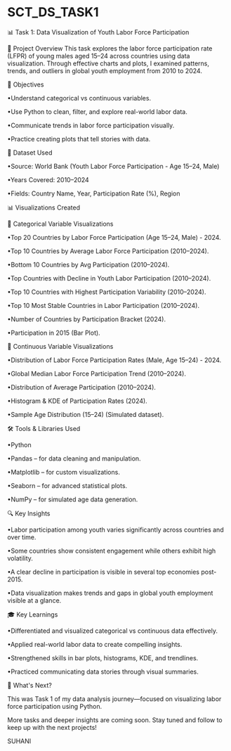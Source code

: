 # SCT_DS_TASK1
📊 Task 1: Data Visualization of Youth Labor Force Participation

📝 Project Overview
This task explores the labor force participation rate (LFPR) of young males aged 15–24 across countries using data visualization. Through effective charts and plots, I examined patterns, trends, and outliers in global youth employment from 2010 to 2024.

🎯 Objectives

•Understand categorical vs continuous variables.

•Use Python to clean, filter, and explore real-world labor data.

•Communicate trends in labor force participation visually.

•Practice creating plots that tell stories with data.

📁 Dataset Used

•Source: World Bank (Youth Labor Force Participation - Age 15–24, Male)

•Years Covered: 2010–2024

•Fields: Country Name, Year, Participation Rate (%), Region

📊 Visualizations Created

📌 Categorical Variable Visualizations

•Top 20 Countries by Labor Force Participation (Age 15–24, Male) - 2024.

•Top 10 Countries by Average Labor Force Participation (2010–2024).

•Bottom 10 Countries by Avg Participation (2010–2024).

•Top Countries with Decline in Youth Labor Participation (2010–2024).

•Top 10 Countries with Highest Participation Variability (2010–2024).

•Top 10 Most Stable Countries in Labor Participation (2010–2024).

•Number of Countries by Participation Bracket (2024).

•Participation in 2015 (Bar Plot).

📌 Continuous Variable Visualizations

•Distribution of Labor Force Participation Rates (Male, Age 15–24) - 2024.

•Global Median Labor Force Participation Trend (2010–2024).

•Distribution of Average Participation (2010–2024).

•Histogram & KDE of Participation Rates (2024).

•Sample Age Distribution (15–24) (Simulated dataset).

🛠️ Tools & Libraries Used

•Python

•Pandas – for data cleaning and manipulation.

•Matplotlib – for custom visualizations.

•Seaborn – for advanced statistical plots.

•NumPy – for simulated age data generation.

🔍 Key Insights

•Labor participation among youth varies significantly across countries and over time.

•Some countries show consistent engagement while others exhibit high volatility.

•A clear decline in participation is visible in several top economies post-2015.

•Data visualization makes trends and gaps in global youth employment visible at a glance.

🎓 Key Learnings

•Differentiated and visualized categorical vs continuous data effectively.

•Applied real-world labor data to create compelling insights.

•Strengthened skills in bar plots, histograms, KDE, and trendlines.

•Practiced communicating data stories through visual summaries.

🚀 What's Next?

This was Task 1 of my data analysis journey—focused on visualizing labor force participation using Python.

More tasks and deeper insights are coming soon.
Stay tuned and follow to keep up with the next projects!

SUHANI
